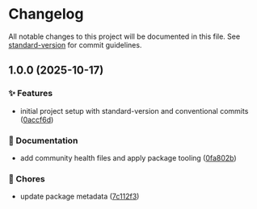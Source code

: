 # Changelog

All notable changes to this project will be documented in this file. See [standard-version](https://github.com/conventional-changelog/standard-version) for commit guidelines.

## 1.0.0 (2025-10-17)


### ✨ Features

* initial project setup with standard-version and conventional commits ([0accf6d](https://github.com/programinglive/commiter/commit/0accf6dba678c1946629aa3f1b691bea7e20cd95))


### 📝 Documentation

* add community health files and apply package tooling ([0fa802b](https://github.com/programinglive/commiter/commit/0fa802b6129053d3f32030cec561e5926dd09c42))


### 🧹 Chores

* update package metadata ([7c112f3](https://github.com/programinglive/commiter/commit/7c112f3d82e2c92ed31fa3e60fafd5ca0429184d))
